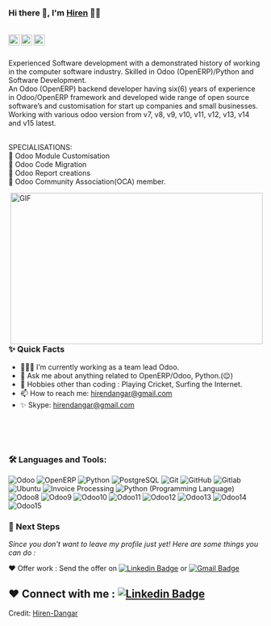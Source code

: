 ### Hi there 👋, I'm [Hiren](https://github.com/aman-atg) 👨‍💻

<br/>

<a href="https://www.linkedin.com/in/hirendangar/">
  <img align="left" alt="Hiren's Linkedin" width="22px" src="https://cdn.jsdelivr.net/npm/simple-icons@v3/icons/linkedin.svg" />
</a>

<a href="https://twitter.com/hirendangar13">
  <img align="left" alt="Hiren Dangar | Twitter" width="22px" src="https://cdn.jsdelivr.net/npm/simple-icons@v3/icons/twitter.svg" />
</a>

<a href="mailto:hirendangar@gmail.com">
  <img align="left" alt="Hiren's Email" width="22px" src="https://cdn.jsdelivr.net/npm/simple-icons@v3/icons/gmail.svg" />
</a>


<br />

<br/>

<p>
Experienced Software development with a demonstrated history of working in the computer software industry. Skilled in Odoo (OpenERP)/Python and Software Development.
<br/>
An Odoo (OpenERP) backend developer having six(6) years of experience in Odoo/OpenERP framework and developed wide range of open source software’s and customisation for start up companies and small businesses. Working with various odoo version from v7, v8, v9, v10, v11, v12, v13, v14 and v15 latest.
<br/><br/>
  
SPECIALISATIONS:
<br/>
💚 Odoo Module Customisation 
<br/>
💚 Odoo Code Migration
<br/>
💚 Odoo Report creations
<br/>
💚 Odoo Community Association(OCA) member.
<br/>
</p>


  <img align="right" alt="GIF" src="https://i.ibb.co/LpgdFKH/tumblr-7ad60f869aa246feb25c825e3ff79cd6-b69f9301-540.webp" width="500" height="300"/>
  
### ✨ Quick Facts

- 👨🏽‍💻 I’m currently working as a team lead Odoo.
- 💬 Ask me about anything related to OpenERP/Odoo, Python.(😌)
- 🎿 Hobbies other than coding : Playing Cricket, Surfing the Internet.
- 📫 How to reach me: hirendangar@gmail.com
- ✨ Skype: hirendangar@gmail.com

<br/>
<br/>
<br/>

### 🛠️ Languages and Tools:

![Odoo](https://img.shields.io/badge/Odoo-Odoo%3A%20Open%20Source%20ERP%20and%20CRM-pink)
![OpenERP](https://img.shields.io/badge/-OpenERP-pink&logo=odoo)
![Python](https://img.shields.io/badge/-Python-black)
![PostgreSQL](https://img.shields.io/badge/-%20PostgreSQL-blue)
![Git](https://img.shields.io/badge/-Git-black?style=flat-square&logo=git)
![GitHub](https://img.shields.io/badge/-GitHub-black?style=flat-square&logo=github)
![Gitlab](https://img.shields.io/badge/-Gitlab-black?style=flat-square&logo=gitlab)
![Ubuntu](https://img.shields.io/badge/-Ubuntu-black?style=flat-square&logo=ubuntu)
![Invoice Processing](https://img.shields.io/badge/-%20Invoice%20Processing-orange)
![Python (Programming Language)](https://img.shields.io/badge/-Python%20(Programming%20Language)-yellowgreen)
![Odoo8](https://img.shields.io/badge/-Odoo8-pink)
![Odoo9](https://img.shields.io/badge/-Odoo9-pink)
![Odoo10](https://img.shields.io/badge/-Odoo10-pink)
![Odoo11](https://img.shields.io/badge/-Odoo11-pink)
![Odoo12](https://img.shields.io/badge/-Odoo12-pink)
![Odoo13](https://img.shields.io/badge/-Odoo13-pink)
![Odoo14](https://img.shields.io/badge/-Odoo14-pink)
![Odoo15](https://img.shields.io/badge/-Odoo15-pink)


### 👣 Next Steps

_Since you don't want to leave my profile just yet! Here are some things you can do :_

❤️ Offer work : Send the offer on [![Linkedin Badge](https://img.shields.io/badge/-Hiren_Dangar-blue?style=flat-square&logo=Linkedin&logoColor=white&link=https://www.linkedin.com/in/hirendangar/)](https://www.linkedin.com/in/hirendangar/)
or [![Gmail Badge](https://img.shields.io/badge/-hirendangar@gmail.com-c14438?style=flat-square&logo=Gmail&logoColor=white&link=mailto:hirendangar@gmail.com)](mailto:hirendangar@gmail.com)

<!--❤️ Follow : You can follow me here on [![GitHub followers](https://img.shields.io/github/followers/aman-atg?label=Follow&style=social)](https://github.com/aman-atg/?tab=follow) and [![Twitter Badge](https://img.shields.io/badge/-@aman_atg-1ca0f1?style=flat-square&labelColor=1ca0f1&logo=twitter&logoColor=white&link=https://twitter.com/hirendangar13)](https://twitter.com/hirendangar13)
if you are on a similar path as mine.
-->

❤️ Connect with me : [![Linkedin Badge](https://img.shields.io/badge/-Hiren_Dangar-blue?style=flat-square&logo=Linkedin&logoColor=white&link=https://www.linkedin.com/in/hirendangar/)](https://www.linkedin.com/in/hirendangar/)
----
Credit: [Hiren-Dangar](https://github.com/HirenDangar)
